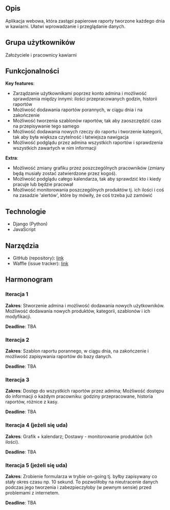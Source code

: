 ## Opis

Aplikacja webowa, która zastąpi papierowe raporty tworzone każdego dnia w kawiarni. Ułatwi wprowadzanie i przeglądanie danych.

## Grupa użytkowników

Założyciele i pracownicy kawiarni

## Funkcjonalności

**Key features**:
* Zarządzanie użytkownikami poprzez konto admina i możliwość sprawdzenia
między innymi: ilości przepracowanych godzin, historii raportów
* Możliwość dodawania raportów porannych, w ciągu dnia i na zakończenie
* Możliwość tworzenia szablonów raportów, tak aby zaoszczędzić czas
na przepisywanie tego samego
* Możliwość dodawania nowych rzeczy do raportu i tworzenie kategorii, tak
aby była większa czytelność i łatwiejsza nawigacja
* Możliwość podglądu przez admina wszystkich raportów i sprawdzenia wszystkich
zawartych w nim informacji

**Extra**:
* Możliwość zmiany grafiku przez poszczególnych pracowników (zmiany będą musiały
zostać zatwierdzone przez kogoś).
* Możliwość podglądu całego kalendarza, tak aby sprawdzić kto i kiedy pracuje
lub będzie pracował
* Możliwość monitorowania poszczególnych produktów tj. ich ilości i coś
na zasadzie 'alertów', które by mówiły, że coś trzeba już zamówić

## Technologie

* Django (Python)
* JavaScript

## Narzędzia

* GitHub (repository): [link](https://github.com/VirrageS/io-kawiarnie)
* Waffle (issue tracker): [link](https://waffle.io/VirrageS/io-kawiarnie)

## Harmonogram

### Iteracja 1

**Zakres**: Stworzenie admina i możliwość dodawania nowych użytkowników.
Możliwość dodawania nowych produktów, kategorii, szablonów i ich modyfikacji.

**Deadline**: TBA

### Iteracja 2

**Zakres**: Szablon raportu porannego, w ciągu dnia, na zakończenie i
możliwość zapisywania raportów do bazy danych.

**Deadline**: TBA

### Iteracja 3

**Zakres**: Dostęp do wszystkich raportów przez admina; Możliwość dostępu
do informacji o każdym pracowniku: godziny przepracowane, historia raportów,
różnice z kasy.

**Deadline**: TBA

### Iteracja 4 (jeżeli się uda)

**Zakres**: Grafik + kalendarz; Dostawy - monitorowanie produktów (ich ilości).

**Deadline**: TBA


### Iteracja 5 (jeżeli się uda)

**Zakres**: Zrobienie formularza w trybie on-going tj. byłby zapisywany co stały
okres czasu np. 10 sekund. To pozwoliłoby na nieutracenie danych podczas jego
tworzenia i zabezpieczyłoby (w pewnym sensie) przed problemami z internetem.

**Deadline**: TBA

